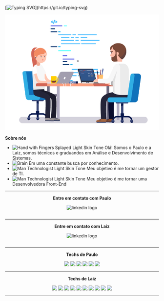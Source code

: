 <p align="center">

[![Typing SVG](https://readme-typing-svg.demolab.com?font=Fira+Code&weight=1200&size=25&pause=1000&color=white&background=075BFF00&center=falso&vCenter=falso&repeat=verdadeiro&random=falso&width=435&lines=Desafio+GitHub+DIO+em+casal!)](https://git.io/typing-svg)
</p>

![TI](Program.gif)

<p><strong>Sobre nós</strong></p>

- <img src="https://raw.githubusercontent.com/Tarikul-Islam-Anik/Animated-Fluent-Emojis/master/Emojis/Hand%20gestures/Hand%20with%20Fingers%20Splayed%20Light%20Skin%20Tone.png" alt="Hand with Fingers Splayed Light Skin Tone" width="25" height="25" />  Olá! Somos o Paulo e a Laiz, somos técnicos e graduandos em Análise e Desenvolvimento de Sistemas. <br />
 - <img src="https://raw.githubusercontent.com/Tarikul-Islam-Anik/Animated-Fluent-Emojis/master/Emojis/Hand%20gestures/Brain.png" alt="Brain" width="25" height="25" />  Em uma constante busca por conhecimento.<br />
- <img src="https://raw.githubusercontent.com/Tarikul-Islam-Anik/Animated-Fluent-Emojis/master/Emojis/People%20with%20professions/Man%20Technologist%20Light%20Skin%20Tone.png" alt="Man Technologist Light Skin Tone" width="25" height="25" />  Meu objetivo é me tornar um gestor de TI. <br />
- <img src="https://github.com/Tarikul-Islam-Anik/Animated-Fluent-Emojis/blob/master/Emojis/People%20with%20professions/Woman%20Technologist%20Light%20Skin%20Tone.png" alt="Man Technologist Light Skin Tone" width="25" height="25" />  Meu objetivo é me tornar uma Desenvolvedora Front-End <br />

------- 

<div align="center">
 <p><strong>Entre em contato com Paulo</strong></p>
 </div>

<div align="center">
  <a href="https://www.linkedin.com/in/paulofrazão1999/" ><img src="https://img.shields.io/static/v1?message=LinkedIn&logo=linkedin&label=&color=0077B5&logoColor=white&labelColor=&style=for-the-badge" height="32" alt="linkedin logo" style="display: inline-block;" /></a>
  </div>

-------

<div align="center">
 <p><strong>Entre em contato com Laiz</strong></p>
 </div>

<div align="center">
  <a href="https://www.linkedin.com/in/la%C3%ADz-nascimento-de-oliveira-ba361a1bb/" ><img src="https://img.shields.io/static/v1?message=LinkedIn&logo=linkedin&label=&color=0077B5&logoColor=white&labelColor=&style=for-the-badge" height="32" alt="linkedin logo" style="display: inline-block;" /></a>
  </div>
  
-------

<div align="center">
<p><strong>Techs de Paulo</strong></p>
</div>

<div align="center">

<img src="https://cdn.jsdelivr.net/gh/devicons/devicon@latest/icons/linux/linux-original.svg" width= "40px"> 
<img src="https://cdn.jsdelivr.net/gh/devicons/devicon@latest/icons/windows11/windows11-original.svg" width="40px"> 
<img src="https://cdn.jsdelivr.net/gh/devicons/devicon@latest/icons/grafana/grafana-original-wordmark.svg" width="40px"> 
<img src="https://cdn.jsdelivr.net/gh/devicons/devicon@latest/icons/mysql/mysql-original-wordmark.svg" width="40px"> 
<img src="https://cdn.jsdelivr.net/gh/devicons/devicon@latest/icons/python/python-original-wordmark.svg" width="40px"> 
<img src="https://cdn.jsdelivr.net/gh/devicons/devicon@latest/icons/javascript/javascript-original.svg" width="40px">
</div>

------

<div align="center">
<p><strong>Techs de Laiz</strong></p>
</div>

<div align="center">
<img src="https://cdn.jsdelivr.net/gh/devicons/devicon@latest/icons/java/java-original-wordmark.svg" width="40px"> 
<img src="https://cdn.jsdelivr.net/gh/devicons/devicon@latest/icons/javascript/javascript-original.svg" width="40px"> 
<img src="https://cdn.jsdelivr.net/gh/devicons/devicon@latest/icons/css3/css3-original-wordmark.svg" width="40px"> 
<img src="https://cdn.jsdelivr.net/gh/devicons/devicon@latest/icons/html5/html5-original-wordmark.svg" width="40px"> 
<img src="https://cdn.jsdelivr.net/gh/devicons/devicon@latest/icons/mysql/mysql-original-wordmark.svg" width="40px"> 
<img src="https://cdn.jsdelivr.net/gh/devicons/devicon@latest/icons/php/php-original.svg" width="40px"> 
<img src="https://cdn.jsdelivr.net/gh/devicons/devicon@latest/icons/c/c-original.svg" width="40px"> 
<img src="https://cdn.jsdelivr.net/gh/devicons/devicon@latest/icons/python/python-original-wordmark.svg" width="40px"> 
<img src="https://cdn.jsdelivr.net/gh/devicons/devicon@latest/icons/figma/figma-original.svg" width="40px"> 
<img src="https://cdn.jsdelivr.net/gh/devicons/devicon@latest/icons/git/git-original-wordmark.svg" width="40px">
</div>

------